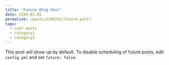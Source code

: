 ```yaml
---
title: 'Future Blog Post'
date: 2199-01-01
permalink: /posts/2199/01/future-post/
tags:
  - cool posts
  - category1
  - category2
---
```


This post will show up by default. To disable scheduling of future posts, edit `config.yml` and set `future: false`. 
